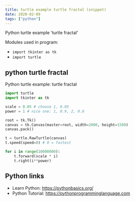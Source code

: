 ```yaml
---
title: turtle example turtle fractal (snippet)
date: 2020-02-09
tags: ["python"]
---
```

Python turtle example 'turtle fractal'


Modules used in program: 
* `import tkinter as tk`
* `import turtle`

## python turtle fractal

Python turtle example: turtle fractal

```python
import turtle
import tkinter as tk

scale = 0.05 # choose 1, 0.05 
power = 1 # nice one: 1, 0.9, 2, 0.8

root = tk.Tk()
canvas = tk.Canvas(master=root, width=2000, height=1500)
canvas.pack()

t = turtle.RawTurtle(canvas)
t.speed(speed=0) # 0 = fastest 

for i in range(10000000):
    t.forward(scale * i)
    t.right(i**power)

```

## Python links

- Learn Python: https://pythonbasics.org/
- Python Tutorial: https://pythonprogramminglanguage.com
